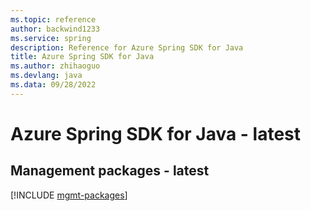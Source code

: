 ```yaml
---
ms.topic: reference
author: backwind1233
ms.service: spring
description: Reference for Azure Spring SDK for Java
title: Azure Spring SDK for Java
ms.author: zhihaoguo
ms.devlang: java
ms.data: 09/28/2022
---
```

# Azure Spring SDK for Java - latest

## Management packages - latest
[!INCLUDE [mgmt-packages](spring-mgmt-index.md)]